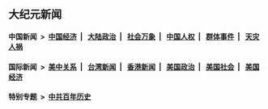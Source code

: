 ## 大纪元新闻

#### 中国新闻 &nbsp;>&nbsp; [中国经济](indexes/ncid283/README.md?06032045) &nbsp;| &nbsp; [大陆政治](indexes/ncid277/README.md?06032045) &nbsp;| &nbsp; [社会万象](indexes/ncid282/README.md?06032045) &nbsp;| &nbsp; [中国人权](indexes/ncid278/README.md?06032045) &nbsp;| &nbsp; [群体事件](indexes/ncid279/README.md?06032045) &nbsp;| &nbsp; [天灾人祸](indexes/ncid280/README.md?06032045)

#### 国际新闻 &nbsp;>&nbsp; [美中关系](indexes/nf1412576/README.md?06032045) &nbsp;| &nbsp; [台湾新闻](indexes/ncid1349361/README.md?06032045) &nbsp;| &nbsp; [香港新闻](indexes/ncid1349362/README.md?06032045) &nbsp;| &nbsp; [美国政治](indexes/ncid1078159/README.md?06032045) &nbsp;| &nbsp; [美国社会](indexes/ncid1078160/README.md?06032045) &nbsp;| &nbsp; [美国经济](indexes/ncid1078158/README.md?06032045)

#### 特别专题 &nbsp;>&nbsp; [中共百年历史](https://github.com/epoch-news/epoch-special/blob/master/README.md?06032045)  
